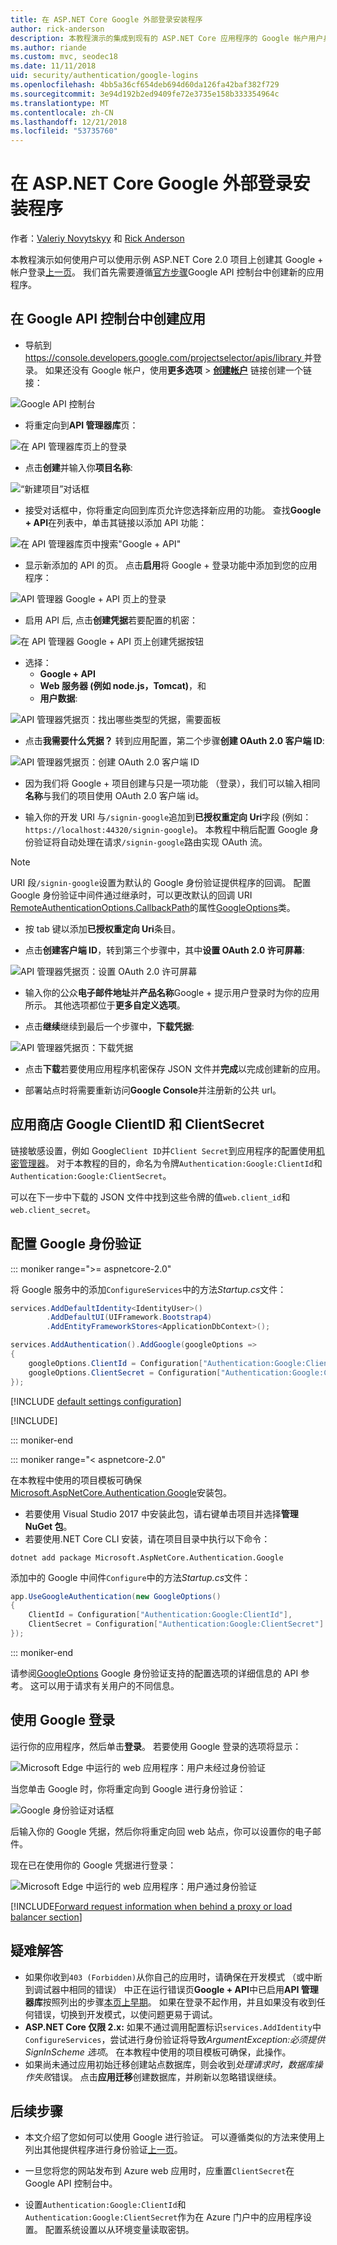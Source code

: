 ```yaml
---
title: 在 ASP.NET Core Google 外部登录安装程序
author: rick-anderson
description: 本教程演示的集成到现有的 ASP.NET Core 应用程序的 Google 帐户用户身份验证。
ms.author: riande
ms.custom: mvc, seodec18
ms.date: 11/11/2018
uid: security/authentication/google-logins
ms.openlocfilehash: 4bb5a36cf654deb694d60da126fa42baf382f729
ms.sourcegitcommit: 3e94d192b2ed9409fe72e3735e158b333354964c
ms.translationtype: MT
ms.contentlocale: zh-CN
ms.lasthandoff: 12/21/2018
ms.locfileid: "53735760"
---
```

# <a name="google-external-login-setup-in-aspnet-core"></a>在 ASP.NET Core Google 外部登录安装程序

作者：[Valeriy Novytskyy](https://github.com/01binary) 和 [Rick Anderson](https://twitter.com/RickAndMSFT)

本教程演示如何使用户可以使用示例 ASP.NET Core 2.0 项目上创建其 Google + 帐户登录[上一页](xref:security/authentication/social/index)。 我们首先需要遵循[官方步骤](https://developers.google.com/identity/sign-in/web/devconsole-project)Google API 控制台中创建新的应用程序。

## <a name="create-the-app-in-google-api-console"></a>在 Google API 控制台中创建应用

* 导航到[ https://console.developers.google.com/projectselector/apis/library ](https://console.developers.google.com/projectselector/apis/library)并登录。 如果还没有 Google 帐户，使用**更多选项** > **[创建帐户](https://accounts.google.com/SignUpWithoutGmail?service=cloudconsole&continue=https%3A%2F%2Fconsole.developers.google.com%2Fprojectselector%2Fapis%2Flibrary&ltmpl=api)** 链接创建一个链接：

![Google API 控制台](index/_static/GoogleConsoleLogin.png)

* 将重定向到**API 管理器库**页：

![在 API 管理器库页上的登录](index/_static/GoogleConsoleSwitchboard.png)

* 点击**创建**并输入你**项目名称**:

![“新建项目”对话框](index/_static/GoogleConsoleNewProj.png)

* 接受对话框中，你将重定向回到库页允许您选择新应用的功能。 查找**Google + API**在列表中，单击其链接以添加 API 功能：

![在 API 管理器库页中搜索"Google + API"](index/_static/GoogleConsoleChooseApi.png)

* 显示新添加的 API 的页。 点击**启用**将 Google + 登录功能中添加到您的应用程序：

![API 管理器 Google + API 页上的登录](index/_static/GoogleConsoleEnableApi.png)

* 启用 API 后, 点击**创建凭据**若要配置的机密：

![在 API 管理器 Google + API 页上创建凭据按钮](index/_static/GoogleConsoleGoCredentials.png)

* 选择：
  * **Google + API**
  * **Web 服务器 (例如 node.js，Tomcat)**，和
  * **用户数据**:

![API 管理器凭据页：找出哪些类型的凭据，需要面板](index/_static/GoogleConsoleChooseCred.png)

* 点击**我需要什么凭据？** 转到应用配置，第二个步骤**创建 OAuth 2.0 客户端 ID**:

![API 管理器凭据页：创建 OAuth 2.0 客户端 ID](index/_static/GoogleConsoleCreateClient.png)

* 因为我们将 Google + 项目创建与只是一项功能 （登录），我们可以输入相同**名称**与我们的项目使用 OAuth 2.0 客户端 id。

* 输入你的开发 URI 与`/signin-google`追加到**已授权重定向 Uri**字段 (例如： `https://localhost:44320/signin-google`)。 本教程中稍后配置 Google 身份验证将自动处理在请求`/signin-google`路由实现 OAuth 流。

> [!NOTE]
> URI 段`/signin-google`设置为默认的 Google 身份验证提供程序的回调。 配置 Google 身份验证中间件通过继承时，可以更改默认的回调 URI [RemoteAuthenticationOptions.CallbackPath](/dotnet/api/microsoft.aspnetcore.authentication.remoteauthenticationoptions.callbackpath)的属性[GoogleOptions](/dotnet/api/microsoft.aspnetcore.authentication.google.googleoptions)类。

* 按 tab 键以添加**已授权重定向 Uri**条目。

* 点击**创建客户端 ID**，转到第三个步骤中，其中**设置 OAuth 2.0 许可屏幕**:

![API 管理器凭据页：设置 OAuth 2.0 许可屏幕](index/_static/GoogleConsoleAddCred.png)

* 输入你的公众**电子邮件地址**并**产品名称**Google + 提示用户登录时为你的应用所示。 其他选项都位于**更多自定义选项**。

* 点击**继续**继续到最后一个步骤中，**下载凭据**:

![API 管理器凭据页：下载凭据](index/_static/GoogleConsoleFinish.png)

* 点击**下载**若要使用应用程序机密保存 JSON 文件并**完成**以完成创建新的应用。

* 部署站点时将需要重新访问**Google Console**并注册新的公共 url。

## <a name="store-google-clientid-and-clientsecret"></a>应用商店 Google ClientID 和 ClientSecret

链接敏感设置，例如 Google`Client ID`并`Client Secret`到应用程序的配置使用[机密管理器](xref:security/app-secrets)。 对于本教程的目的，命名为令牌`Authentication:Google:ClientId`和`Authentication:Google:ClientSecret`。

可以在下一步中下载的 JSON 文件中找到这些令牌的值`web.client_id`和`web.client_secret`。

## <a name="configure-google-authentication"></a>配置 Google 身份验证

::: moniker range=">= aspnetcore-2.0"

将 Google 服务中的添加`ConfigureServices`中的方法*Startup.cs*文件：

```csharp
services.AddDefaultIdentity<IdentityUser>()
        .AddDefaultUI(UIFramework.Bootstrap4)
        .AddEntityFrameworkStores<ApplicationDbContext>();

services.AddAuthentication().AddGoogle(googleOptions =>
{
    googleOptions.ClientId = Configuration["Authentication:Google:ClientId"];
    googleOptions.ClientSecret = Configuration["Authentication:Google:ClientSecret"];
});
```

[!INCLUDE [default settings configuration](includes/default-settings.md)]

[!INCLUDE[](includes/chain-auth-providers.md)]

::: moniker-end

::: moniker range="< aspnetcore-2.0"

在本教程中使用的项目模板可确保[Microsoft.AspNetCore.Authentication.Google](https://www.nuget.org/packages/Microsoft.AspNetCore.Authentication.Google)安装包。

* 若要使用 Visual Studio 2017 中安装此包，请右键单击项目并选择**管理 NuGet 包**。
* 若要使用.NET Core CLI 安装，请在项目目录中执行以下命令：

`dotnet add package Microsoft.AspNetCore.Authentication.Google`

添加中的 Google 中间件`Configure`中的方法*Startup.cs*文件：

```csharp
app.UseGoogleAuthentication(new GoogleOptions()
{
    ClientId = Configuration["Authentication:Google:ClientId"],
    ClientSecret = Configuration["Authentication:Google:ClientSecret"]
});
```

::: moniker-end

请参阅[GoogleOptions](/dotnet/api/microsoft.aspnetcore.builder.googleoptions) Google 身份验证支持的配置选项的详细信息的 API 参考。 这可以用于请求有关用户的不同信息。

## <a name="sign-in-with-google"></a>使用 Google 登录

运行你的应用程序，然后单击**登录**。 若要使用 Google 登录的选项将显示：

![Microsoft Edge 中运行的 web 应用程序：用户未经过身份验证](index/_static/DoneGoogle.png)

当您单击 Google 时，你将重定向到 Google 进行身份验证：

![Google 身份验证对话框](index/_static/GoogleLogin.png)

后输入你的 Google 凭据，然后你将重定向回 web 站点，你可以设置你的电子邮件。

现在已在使用你的 Google 凭据进行登录：

![Microsoft Edge 中运行的 web 应用程序：用户通过身份验证](index/_static/Done.png)

[!INCLUDE[Forward request information when behind a proxy or load balancer section](includes/forwarded-headers-middleware.md)]

## <a name="troubleshooting"></a>疑难解答

* 如果你收到`403 (Forbidden)`从你自己的应用时，请确保在开发模式 （或中断到调试器中相同的错误） 中正在运行错误页**Google + API**中已启用**API 管理器库**按照列出的步骤[本页上早期](#create-the-app-in-google-api-console)。 如果在登录不起作用，并且如果没有收到任何错误，切换到开发模式，以使问题更易于调试。
* **ASP.NET Core 仅限 2.x:** 如果不通过调用配置标识`services.AddIdentity`中`ConfigureServices`，尝试进行身份验证将导致*ArgumentException:必须提供 SignInScheme 选项*。 在本教程中使用的项目模板可确保，此操作。
* 如果尚未通过应用初始迁移创建站点数据库，则会收到*处理请求时，数据库操作失败*错误。 点击**应用迁移**创建数据库，并刷新以忽略错误继续。

## <a name="next-steps"></a>后续步骤

* 本文介绍了您如何可以使用 Google 进行验证。 可以遵循类似的方法来使用上列出其他提供程序进行身份验证[上一页](xref:security/authentication/social/index)。

* 一旦您将您的网站发布到 Azure web 应用时，应重置`ClientSecret`在 Google API 控制台中。

* 设置`Authentication:Google:ClientId`和`Authentication:Google:ClientSecret`作为在 Azure 门户中的应用程序设置。 配置系统设置以从环境变量读取密钥。
